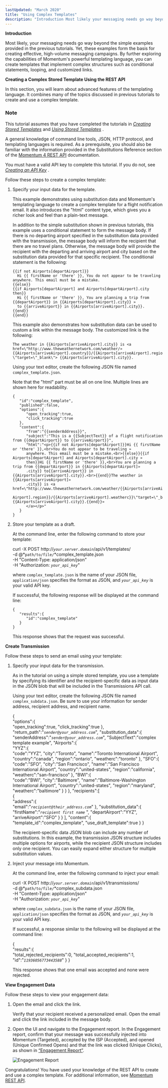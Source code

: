 ```yaml
---
lastUpdated: "March 2020"
title: "Using Complex Templates"
description: "Introduction Most likely your messaging needs go way beyond the simple examples provided in the previous tutorials Yet these examples form the basis for creating effective high volume messaging campaigns By further exploring the capabilities of Momentum's powerful templating language you can create templates that implement complex structures such as..."
---
```


**Introduction**

Most likely, your messaging needs go way beyond the simple examples provided in the previous tutorials. Yet, these examples form the basis for creating effective, high-volume messaging campaigns. By further exploring the capabilities of Momentum's powerful templating language, you can create templates that implement complex structures such as conditional statements, looping, and customized links.

**Creating a Complex Stored Template Using the REST API** 

In this section, you will learn about advanced features of the templating language. It combines many of the topics discussed in previous tutorials to create and use a complex template.

### Note

This tutorial assumes that you have completed the tutorials in [*Creating Stored Templates*](/momentum/4/stored-template) and [*Using Stored Templates*](/momentum/4/using-template) .

A general knowledge of command line tools, JSON, HTTP protocol, and templating languages is required. As a prerequisite, you should also be familiar with the information provided in the Substitutions Reference section of the [Momentum 4 REST API](https://support.messagesystems.com/docs/web-rest/v1_index.html) documentation.

You must have a valid API key to complete this tutorial. If you do not, see [*Creating an API Key*](/momentum/4/create-apikey) .

Follow these steps to create a complex template:

1.  Specify your input data for the template.

    This example demonstrates using substitution data and Momentum's templating language to create a complex template for a flight notification email. It also introduces the "html" content type, which gives you a richer look and feel than a plain-text message.

    In addition to the simple substitution shown in previous tutorials, this example uses a conditional statement to form the message body. If there is no departing airport specified in the substitution data provided with the transmission, the message body will inform the recipient that there are no travel plans. Otherwise, the message body will provide the recipient with the departing and arriving airport and city based on the substitution data provided for that specific recipient. The conditional statement is the following:

    ```
    {{if not Airports[departAirport]}}
      Hi {{ firstName or 'there' }}, You do not appear to be traveling anywhere. This email must be a mistake.
    {{else}}
    {{if Airports[departAirport] and Airports[departAirport].city then}}
      Hi {{ firstName or 'there' }}, You are planning a trip from {{departAirport}} in {{Airports[departAirport].city}} »
      to {{arriveAirport}} in {{Airports[arriveAirport].city}}.
    {{end}}
    {{end}}
    ```

    This example also demonstrates how substitution data can be used to custom a link within the message body. The customized link is the following:

    ```
    The weather in {{Airports[arriveAirport].city}} is <a href=\"http://www.theweathernetwork.com/weather/»
    {{Airports[arriveAirport].country}}/{{Airports[arriveAirport].region}}/{{Airports[arriveAirport].weatherc}}»
    \"target=\"_blank\"> {{Airports[arriveAirport].city}}.
    ```

    Using your text editor, create the following JSON file named `complex_template.json`.

    Note that the "html" part must be all on one line. Multiple lines are shown here for readability.

    ```
    {
       "id":"complex_template",
       "published":false,
       "options":{
          "open_tracking":true,
          "click_tracking":true
       },
       "content":{
          "from":"{{senderAddress}}",
          "subject":"This is a {{SubjectText}} of a flight notification from {{departAirport}} to {{arriveAirport}}",
          "html":"<p>{{if not Airports[departAirport]}}Hi {{ firstName or 'there' }},<br>You do not appear to be traveling »
          anywhere. This email must be a mistake.<br>{{else}}{{if Airports[departAirport] and Airports[departAirport].city »
          then}}Hi {{ firstName or 'there' }},<br>You are planning a trip from {{departAirport}} in {{Airports[departAirport]»
          .city}} to{{arriveAirport}} in {{Airports[arriveAirport].city}}.<br>{{end}}The weather in {{Airports[arriveAirport]»
          .city}} is <a href=\"http://www.theweathernetwork.com/weather/{{Airports[arriveAirport].country}}/{{Airports[arrive»
          Airport].region}}/{{Airports[arriveAirport].weatherc}}\"target=\"_blank\"> {{Airports[arriveAirport].city}}.{{end}}»
          </a></p>"
       }
    }
    ```

2.  Store your template as a draft.

    At the command line, enter the following command to store your template:

    curl -X POST http://*`your.server.domain`*/api/v1/templates/ \
    -d @*`path/to/file/`*complex_template.json \
    -H "Content-Type: application/json" \
    -H "Authorization: *`your_api_key`*"

    where `complex_template.json` is the name of your JSON file, `application/json` specifies the format as JSON, and *`your_api_key`* is your valid API key.

    If successful, the following response will be displayed at the command line:

    ```
    {  
       "results":{  
          "id":"complex_template"
       }
    }
    ```

    This response shows that the request was successful.

**Create Transmission** 

Follow these steps to send an email using your template:

1.  Specify your input data for the transmission.

    As in the tutorial on using a simple stored template, you use a template by specifying its identifier and the recipient-specific data as input data in the JSON blob that will be included in the Transmissions API call.

    Using your text editor, create the following JSON file named `complex_subdata.json`. Be sure to use your information for sender address, recipient address, and recipient name.

    {  
       "options":{  
          "open_tracking":true,
          "click_tracking":true
       },
       "return_path":"*`sender@your_address.com`*",
       "substitution_data":{  
          "senderAddress":"*`sender@your_address.com`*",
          "SubjectText":"complex template example",
          "Airports":{  
            "YYZ":{  
                "code":"YYZ",
                "city":"Toronto",
                "name":"Toronto International Airport",
                "country":"canada",
                "region":"ontario",
                "weatherc":"toronto"
             },
             "SFO":{  
                "code":"SFO",
                "city":"San Francisco",
                "name":"San Francisco International Airport",
                "country":"united-states",
                "region":"california",
                "weatherc":"san-francisco"
             },
            "BWI":{  
                "code":"BWI",
                "city":"Baltimore",
                "name":"Baltimore-Washington International Airport",
                "country":"united-states",
                "region":"maryland",
                "weatherc":"baltimore"
             }
          }
       },
       "recipients":[  
          {  
             "address":{  
                "email":"*`recipient@their_address.com`*"
             },
             "substitution_data":{  
                "firstName":"*`recipient first name`*            ",
                "departAirport":"YYZ",
                "arriveAirport":"SFO"
             }
          }
       ],
       "content":{  
          "template_id":"complex_template",
          "use_draft_template":true
       }
    }

    The recipient-specific data JSON blob can include any number of substitutions. In this example, the transmission JSON structure includes multiple options for airports, while the recipient JSON structure includes only one recipient. You can easily expand either structure for multiple substitution values.

2.  Inject your message into Momentum.

    At the command line, enter the following command to inject your email:

    curl -X POST http://*`your.server.domain`*/api/v1/transmissions/ \
    -d @*`path/to/file/`*complex_subdata.json \
    -H "Content-Type: application/json" \
    -H "Authorization: *`your_api_key`*"

    where `complex_subdata.json` is the name of your JSON file, `application/json` specifies the format as JSON, and *`your_api_key`* is your valid API key.

    If successful, a response similar to the following will be displayed at the command line:

    {  
       "results":{  
          "total_rejected_recipients":0,
          "total_accepted_recipients":1,
          "id":"*`11936056773443588`*"
       }
    }

    This response shows that one email was accepted and none were rejected.

**View Engagement Data** 

Follow these steps to view your engagement data:

1.  Open the email and click the link.

    Verify that your recipient received a personalized email. Open the email and click the link included in the message body.

2.  Open the UI and navigate to the Engagement report. In the Engagement report, confirm that your message was successfully injected into Momentum (Targeted), accepted by the ISP (Accepted), and opened (Unique Confirmed Opens) and that the link was clicked (Unique Clicks), as shown in [“Engagement Report”](/momentum/4/complex-template#figure_engagement_example).

    <a name="figure_engagement_example"></a> 

    
    ![Engagement Report](images/engagement_weather.png)

Congratulations! You have used your knowledge of the REST API to create and use a complex template. For additional information, see [Momentum REST API](https://support.messagesystems.com/docs/web-rest/v1_index.html).